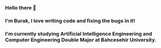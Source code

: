 ### Hello there 👋
### I'm Burak, I love writing code and fixing the bugs in it!
### I'm currently studying Artificial Intelligence Engineering and Computer Engineering Double Major at Bahcesehir University.


<!--
**Enoz3/Enoz3** is a ✨ _special_ ✨ repository because its `README.md` (this file) appears on your GitHub profile.

Here are some ideas to get you started:

- 🔭 I’m currently working on ...
- 🌱 I’m currently learning ...
- 👯 I’m looking to collaborate on ...
- 🤔 I’m looking for help with ...
- 💬 Ask me about ...
- 📫 How to reach me: ...
- 😄 Pronouns: ...
- ⚡ Fun fact: ...
-->
